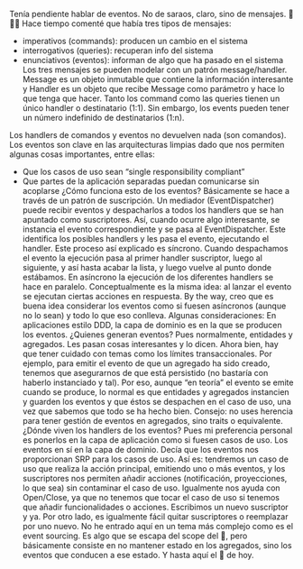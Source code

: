 Tenía pendiente hablar de eventos. No de saraos, claro, sino de mensajes. 🧻👇🏿
Hace tiempo comenté que había tres tipos de mensajes:

* imperativos (commands): producen un cambio en el sistema
* interrogativos (queries): recuperan info del sistema
* enunciativos (eventos): informan de algo que ha pasado en el sistema
  Los tres mensajes se pueden modelar con un patrón message/handler.  Message es un objeto inmutable que contiene la información interesante y Handler es un objeto que recibe Message como parámetro y hace lo que tenga que hacer.
  Tanto los command como las queries tienen un único handler o destinatario (1:1). Sin embargo, los events pueden tener un número indefinido de destinatarios (1:n).

Los handlers de comandos y eventos no devuelven nada (son comandos).
Los eventos son clave en las arquitecturas limpias dado que nos permiten algunas cosas importantes, entre ellas:

* Que los casos de uso sean “single responsibility compliant”
* Que partes de la aplicación separadas puedan comunicarse sin acoplarse
  ¿Cómo funciona esto de los eventos? Básicamente se hace a través de un patrón de suscripción. Un mediador (EventDispatcher) puede recibir eventos y despacharlos a todos los handlers que se han apuntado como suscriptores.
  Así, cuando ocurre algo interesante, se instancia el evento correspondiente y se pasa al EventDispatcher. Este identifica los posibles handlers y les pasa el evento, ejecutando el handler.
  Este proceso así explicado es síncrono. Cuando despachamos el evento la ejecución pasa al primer handler suscriptor, luego al siguiente, y así hasta acabar la lista, y luego vuelve al punto donde estábamos.
  En asíncrono la ejecución de los diferentes handlers se hace en paralelo. Conceptualmente es la misma idea: al lanzar el evento se ejecutan ciertas acciones en respuesta.
  By the way, creo que es buena idea considerar los eventos como si fuesen asíncronos (aunque no lo sean) y todo lo que eso conlleva.
  Algunas consideraciones: En aplicaciones estilo DDD, la capa de dominio es en la que se producen los eventos. ¿Quienes generan eventos? Pues normalmente, entidades y agregados. Les pasan cosas interesantes y lo dicen.
  Ahora bien, hay que tener cuidado con temas como los límites transaccionales. Por ejemplo, para emitir el evento de que un agregado ha sido creado, tenemos que asegurarnos de que está persistido (no bastaría con haberlo instanciado y tal).
  Por eso, aunque “en teoría” el evento se emite cuando se produce, lo normal es que entidades y agregados instancien y guarden los eventos y que éstos se despachen en el caso de uso, una vez que sabemos que todo se ha hecho bien.
  Consejo: no uses herencia para tener gestión de eventos en agregados, sino traits o equivalente.
  ¿Dónde viven los handlers de los eventos? Pues mi preferencia personal es ponerlos en la capa de aplicación como si fuesen casos de uso. Los eventos en sí en la capa de dominio.
  Decía que los eventos nos proporcionan SRP para los casos de uso. Así es: tendremos un caso de uso que realiza la acción principal, emitiendo uno o más eventos, y los suscriptores nos permiten añadir acciones (notificación, proyecciones, lo que sea) sin contaminar el caso de uso.
  Igualmente nos ayuda con Open/Close, ya que no tenemos que tocar el caso de uso si tenemos que añadir funcionalidades o acciones. Escribimos un nuevo suscriptor y ya.
  Por otro lado, es igualmente fácil quitar suscriptores o reemplazar por uno nuevo.
  No he entrado aquí en un tema más complejo como es el event sourcing. Es algo que se escapa del scope del 🧻, pero básicamente consiste en no mantener estado en los agregados, sino los eventos que conducen a ese estado.
  Y hasta aquí el 🧻 de hoy.